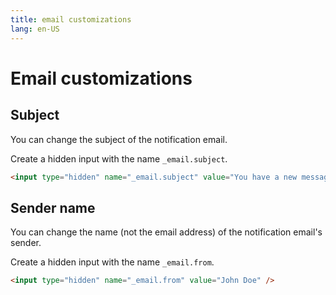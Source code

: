 ```yaml
---
title: email customizations
lang: en-US
---
```


# Email customizations

## Subject

You can change the subject of the notification email.

Create a hidden input with the name `_email.subject`.

```html
<input type="hidden" name="_email.subject" value="You have a new message!" />
```

## Sender name

You can change the name (not the email address) of the notification email's sender.

Create a hidden input with the name `_email.from`.

```html
<input type="hidden" name="_email.from" value="John Doe" />
```
